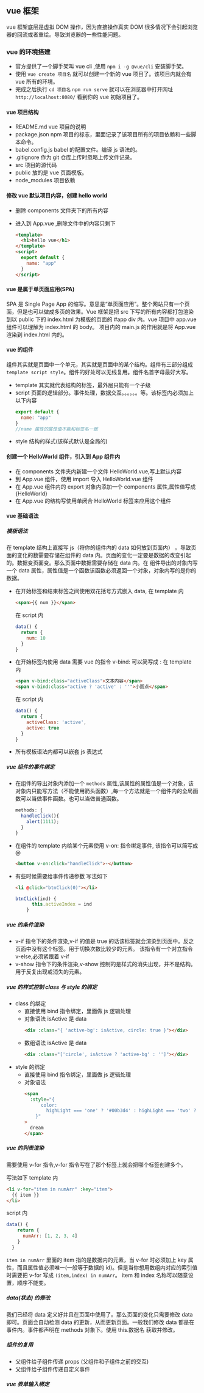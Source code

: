 ## vue 框架

vue 框架底层是虚拟 DOM 操作，因为直接操作真实 DOM 很多情况下会引起浏览器的回流或者重绘。导致浏览器的一些性能问题。

### vue 的环境搭建

- 官方提供了一个脚手架叫 vue cli ,使用 `npm i -g @vue/cli` 安装脚手架。
- 使用 `vue create 项目名` 就可以创建一个新的 vue 项目了。该项目内就会有 vue 所有的环境。
- 完成之后执行 `cd 项目名` `npm run serve` 就可以在浏览器中打开网址 `http://localhost:8080/` 看到你的 vue 初始项目了。

#### vue 项目结构

- README.md vue 项目的说明
- package.json npm 项目的标志，里面记录了该项目所有的项目依赖和一些脚本命令。
- babel.config.js babel 的配置文件。编译 js 语法的。
- .gitignore 作为 git 仓库上传时忽略上传文件记录。
- src 项目的源代码
- public 放的是 vue 页面模版。
- node_modules 项目依赖

#### 修改 vue 默认项目内容，创建 hello world

- 删除 components 文件夹下的所有内容
- 进入到 App.vue ,删除文件中的内容只剩下

  ```html
  <template>
    <h1>hello vue</h1>
  </template>
  <script>
    export default {
      name: "app"
    }
  </script>
  ```

#### vue 是属于单页面应用(SPA)

SPA 是 Single Page App 的缩写。意思是“单页面应用”。整个网站只有一个页面，但是也可以做成多页的效果。Vue 框架是把 src 下写的所有内容都打包渲染到以 public 下的 index.html 为模版的页面的 #app div 内。vue 项目中 app.vue 组件可以理解为 index.html 的 body。 项目内的 main.js 的作用就是将 App.vue 渲染到 index.html 内的。

#### vue 的组件

组件其实就是页面中一个单元，其实就是页面中的某个结构。组件有三部分组成 `template script style`。组件的好处可以无线复用。组件名首字母最好大写。

- template 其实就代表结构的标签，最外层只能有一个子级
- script 页面的逻辑部分。事件处理，数据交互。。。。。。等。该标签内必须加上以下内容
  ```js
  export default {
    name: "app"
  }
  //name 属性的属性值不能和标签名一致
  ```
- style 结构的样式(该样式默认是全局的)

#### 创建一个 HelloWorld 组件，引入到 App 组件内

- 在 components 文件夹内新建一个文件 HelloWorld.vue,写上默认内容
- 到 App.vue 组件，使用 import 导入 HelloWorld.vue 组件
- 在 App.vue 组件内的 export 对象内添加一个 components 属性,属性值写成 {HelloWorld}
- 在 App.vue 的结构写使用单闭合 HelloWorld 标签来应用这个组件

#### vue 基础语法

##### 模板语法

在 template 结构上直接写 js（将你的组件内的 data 如何放到页面内） 。导致页面的变化的数需要存储在组件的 data 内。页面的变化一定要是数据的改变引起的。数据变页面变。那么页面中数据需要存储在 data 内。在 组件导出的对象内写一个 data 属性，属性值是一个函数该函数必须返回一个对象，对象内写的是你的数据。

- 在开始标签和结束标签之间使用双花括号方式嵌入 data,
  在 template 内

  ```html
  <span>{{ num }}</span>
  ```

  在 script 内

  ```js
  data() {
    return {
      num: 10
    }
  }
  ```

- 在开始标签内使用 data 需要 vue 的指令 v-bind: 可以简写成 :
  在 template 内
  ```html
  <span v-bind:class="activeClass">文本内容</span>
  <span v-bind:class="active ? 'active' : ''">小圆点</span>
  ```
  在 script 内
  ```js
  data() {
    return {
      activeClass: 'active',
      active: true
    }
  }
  ```
- 所有模板语法内都可以嵌套 js 表达式

##### vue 组件的事件绑定

- 在组件的导出对象内添加一个 `methods` 属性,该属性的属性值是一个对象，该对象内只能写方法（不能使用箭头函数）,每一个方法就是一个组件内的全局函数可以当做事件函数。也可以当做普通函数。

  ```js
  methods: {
    handleClick(){
      alert(1111);
    }
  }
  ```

- 在组件的 template 内给某个元素使用 v-on: 指令绑定事件, 该指令可以简写成@

  ```html
  <button v-on:click="handleClick">-</button>
  ```

- 有些时候需要给事件传递参数 写法如下

  ```html
  <li @click="btnClick(0)"></li>
  ```

  ```js
  btnClick(ind) {
        this.activeIndex = ind
      }
  ```

##### vue 的条件渲染

- v-if 指令下的条件渲染,v-if 的值是 true 的话该标签就会渲染到页面中。反之页面中没有这个标签。用于切换次数比较少的元素。
  该指令有一个对立指令 v-else,必须紧跟着 v-if
- v-show 指令下的条件渲染,v-show 控制的是样式的消失出现，并不是结构。用于反复出现或消失的元素。

##### vue 的样式控制 class 与 style 的绑定

- class 的绑定
  - 直接使用 bind 指令绑定，里面做 js 逻辑处理
  - 对象语法
    isActive 是 data
    ```html
    <div :class="{ 'active-bg': isActive, circle: true }"></div>
    ```
  - 数组语法
    isActive 是 data
    ```html
    <div :class="['circle', isActive ? 'active-bg' : '']"></div>
    ```
- style 的绑定
  - 直接使用 bind 指令绑定，里面做 js 逻辑处理
  - 对象语法
    ```html
    <span
      :style="{
          color:
            highLight === 'one' ? '#00b3d4' : highLight === 'two' ? 'red' : ''
        }"
    >
      dream
    </span>
    ```

##### vue 的列表渲染

需要使用 v-for 指令,v-for 指令写在了那个标签上就会把哪个标签创建多个。

写法如下
template 内

```html
<li v-for="item in numArr" :key="item">
  {{ item }}
</li>
```

script 内

```js
data() {
    return {
      numArr: [1, 2, 3, 4]
    }
  }
```

`item in numArr` 里面的 item 指的是数据内的元素，当 v-for 时必须加上 key 属性，而且属性值必须唯一(一般等于数据的 id)。但是当你想用数组内对应的索引值时需要把 v-for 写成 `(item,index) in numArr`。 item 和 index 名称可以随意设置，顺序不能变。

##### data(状态) 的修改

我们已经将 data 定义好并且在页面中使用了。那么页面的变化只需要修改 data 即可。页面会自动检测 data 的更新，从而更新页面。一般我们修改 data 都是在事件内。事件都声明在 methods 对象下。使用 this.数据名 获取并修改。

##### 组件的复用

- 父组件给子组件传递 props (父组件和子组件之前的交互)
- 父组件给子组件传递自定义事件

##### vue 表单输入绑定

